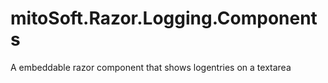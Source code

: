 # mitoSoft.Razor.Logging.Components
A embeddable razor component that shows logentries on a textarea
